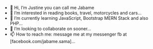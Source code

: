 - 👋 Hi, I’m Justine you can call me Jabame
- 👀 I’m interested in reading books, travel, motorcycles and cars...
- 🌱 I’m currently learning JavaScript, Bootstrap MERN Stack and also PHP...
- 💞️ I’m looking to collaborate on sooner...
- 📫 How to reach me: message me at my messenger fb at [facebook.com/jabame.sama]...

<!---
Jabame731/Jabame731 is a ✨ special ✨ repository because its `README.md` (this file) appears on your GitHub profile.
You can click the Preview link to take a look at your changes.
--->
